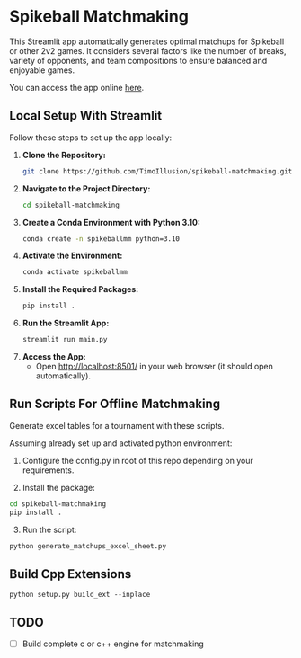 # Spikeball Matchmaking

This Streamlit app automatically generates optimal matchups for Spikeball or other 2v2 games. It considers several factors like the number of breaks, variety of opponents, and team compositions to ensure balanced and enjoyable games.

You can access the app online [here](https://spikeball.streamlit.app/).

## Local Setup With Streamlit

Follow these steps to set up the app locally:

1. **Clone the Repository:**
   ```bash
   git clone https://github.com/TimoIllusion/spikeball-matchmaking.git
   ```
2. **Navigate to the Project Directory:**
   ```bash
   cd spikeball-matchmaking
   ```
3. **Create a Conda Environment with Python 3.10:**
   ```bash
   conda create -n spikeballmm python=3.10
   ```
4. **Activate the Environment:**
   ```bash
   conda activate spikeballmm
   ```
5. **Install the Required Packages:**
   ```bash
   pip install .
   ```
6. **Run the Streamlit App:**
   ```bash
   streamlit run main.py
   ```
7. **Access the App:**
   - Open [http://localhost:8501/](http://localhost:8501/) in your web browser (it should open automatically).

## Run Scripts For Offline Matchmaking

Generate excel tables for a tournament with these scripts.



Assuming already set up and activated python environment:

1. Configure the config.py in root of this repo depending on your requirements.

2. Install the package:

```bash
cd spikeball-matchmaking
pip install .
```
3. Run the script:

```bash
python generate_matchups_excel_sheet.py 
```

## Build Cpp Extensions

```python setup.py build_ext --inplace```

## TODO

- [ ] Build complete c or c++ engine for matchmaking
